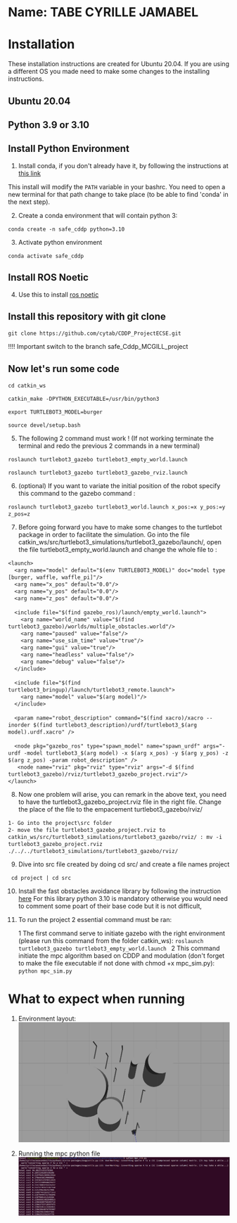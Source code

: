 # Name: TABE CYRILLE JAMABEL 

# Installation

These installation instructions are created for Ubuntu 20.04. If you are using a different OS you made need to make some changes to the installing instructions. 


## Ubuntu 20.04
## Python 3.9 or 3.10

## Install Python Environment


1. Install conda, if you don't already have it, by following the instructions at [this link](https://docs.conda.io/projects/conda/en/latest/user-guide/install/)

This install will modify the `PATH` variable in your bashrc.
You need to open a new terminal for that path change to take place (to be able to find 'conda' in the next step).

2. Create a conda environment that will contain python 3:
```
conda create -n safe_cddp python=3.10
```
3. Activate python environment

```
conda activate safe_cddp
```

## Install ROS Noetic 

4. Use this to install [ros noetic](https://wiki.ros.org/noetic/Installation/Ubuntu)

## Install this repository with git clone 
```
git clone https://github.com/cytab/CDDP_ProjectECSE.git
```
!!!! Important switch to the branch safe_Cddp_MCGILL_project
## Now let's run some code

```
cd catkin_ws
```


```
catkin_make -DPYTHON_EXECUTABLE=/usr/bin/python3
```



```
export TURTLEBOT3_MODEL=burger
```

```
source devel/setup.bash 
```
5. The following 2 command must work ! (If not working terminate the terminal and redo the previous 2 commands in a new terminal)
```
roslaunch turtlebot3_gazebo turtlebot3_empty_world.launch 
```

```
roslaunch turtlebot3_gazebo turtlebot3_gazebo_rviz.launch
```


6. (optional) If you want to variate the initial position of the robot specify this command to the gazebo command :
```
roslaunch turtlebot3_gazebo turtlebot3_world.launch x_pos:=x y_pos:=y z_pos=z
```

7. Before going forward you have to make some changes to the turtlebot package in order to facilitate the simulation. Go into the file catkin_ws/src/turtlebot3_simulations/turtlebot3_gazebo/launch/, open the file turtlebot3_empty_world.launch and change the whole file to : 
```
<launch>
  <arg name="model" default="$(env TURTLEBOT3_MODEL)" doc="model type [burger, waffle, waffle_pi]"/>
  <arg name="x_pos" default="0.0"/>
  <arg name="y_pos" default="0.0"/>
  <arg name="z_pos" default="0.0"/>

  <include file="$(find gazebo_ros)/launch/empty_world.launch">
    <arg name="world_name" value="$(find turtlebot3_gazebo)/worlds/multiple_obstacles.world"/>
    <arg name="paused" value="false"/>
    <arg name="use_sim_time" value="true"/>
    <arg name="gui" value="true"/>
    <arg name="headless" value="false"/>
    <arg name="debug" value="false"/>
  </include>

  <include file="$(find turtlebot3_bringup)/launch/turtlebot3_remote.launch">
    <arg name="model" value="$(arg model)"/>
  </include>

  <param name="robot_description" command="$(find xacro)/xacro --inorder $(find turtlebot3_description)/urdf/turtlebot3_$(arg model).urdf.xacro" />

  <node pkg="gazebo_ros" type="spawn_model" name="spawn_urdf" args="-urdf -model turtlebot3_$(arg model) -x $(arg x_pos) -y $(arg y_pos) -z $(arg z_pos) -param robot_description" />
   <node name="rviz" pkg="rviz" type="rviz" args="-d $(find turtlebot3_gazebo)/rviz/turtlebot3_gazebo_project.rviz"/>
</launch>

```

8. Now one problem will arise, you can remark in the above text, you need to have the turtlebot3_gazebo_project.rviz file in the right file. Change the place of the file to the empacement turtlebot3_gazebo/rviz/

```
1- Go into the project\src folder
2- move the file turtlebot3_gazebo_project.rviz to catkin_ws/src/turtlebot3_simulations/turtlebot3_gazebo/rviz/ : mv -i turtlebot3_gazebo_project.rviz  ./../../turtlebot3_simulations/turtlebot3_gazebo/rviz/
```


9. Dive into src file created by doing cd src/ and create a file names project 
```
 cd project | cd src
```

10. Install the fast obstacles avoidance library by following the instruction [here](https://github.com/hubernikus/fast_obstacle_avoidance/tree/main)
For this library python 3.10 is mandatory otherwise you would need to comment some poart of their base code but it is not difficult, 


11. To run the project 2 essential command must be ran:

    1 The first command serve to initiate gazebo with the right environment (please run this command from the folder catkin_ws):
        ```
        roslaunch turtlebot3_gazebo turtlebot3_empty_world.launch 
        ```
    2 This command initiate the mpc algorithm based on CDDP and modulation (don't forget to make the file executable if not done with chmod +x mpc_sim.py):
        ```
        python mpc_sim.py 
        ```
# What to expect when running 
1. Environment layout:
![Env](https://github.com/cytab/CDDP_ProjectECSE/blob/safe_Cddp_MCGILL_project/images/default_gzclient_camera(1)-2024-04-29T02_38_01.022715%20(copy).jpg) 

2. Running the mpc python file 
![MPC](https://github.com/cytab/CDDP_ProjectECSE/blob/safe_Cddp_MCGILL_project/images/commandsim.png) 
